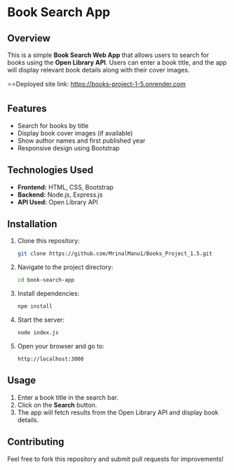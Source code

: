# Book Search App

## Overview
This is a simple **Book Search Web App** that allows users to search for books using the **Open Library API**. Users can enter a book title, and the app will display relevant book details along with their cover images.

⭐⭐Deployed site link: https://books-project-1-5.onrender.com

## Features
- Search for books by title
- Display book cover images (if available)
- Show author names and first published year
- Responsive design using Bootstrap

## Technologies Used
- **Frontend:** HTML, CSS, Bootstrap
- **Backend:** Node.js, Express.js
- **API Used:** Open Library API

## Installation
1. Clone this repository:
   ```sh
   git clone https://github.com/MrinalManu1/Books_Project_1.5.git
   ```
2. Navigate to the project directory:
   ```sh
   cd book-search-app
   ```
3. Install dependencies:
   ```sh
   npm install
   ```
4. Start the server:
   ```sh
   node index.js
   ```
5. Open your browser and go to:
   ```
   http://localhost:3000
   ```

## Usage
1. Enter a book title in the search bar.
2. Click on the **Search** button.
3. The app will fetch results from the Open Library API and display book details.



## Contributing
Feel free to fork this repository and submit pull requests for improvements!
